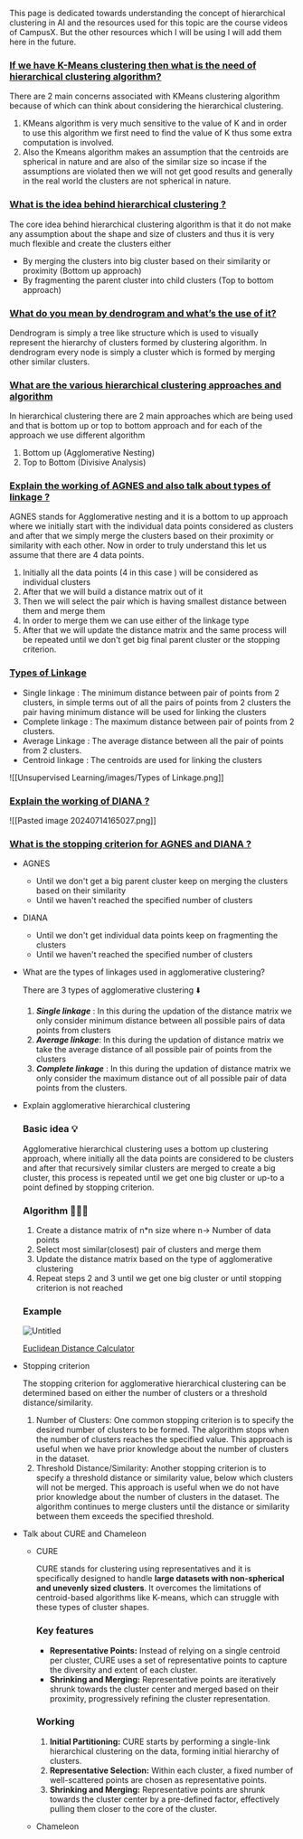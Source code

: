 This page is dedicated towards understanding the concept of hierarchical clustering in AI and the resources used for this topic are the course videos of CampusX. But the other resources which I will be using I will add them here in the future.

### [If we have K-Means clustering then what is the need of hierarchical clustering algorithm?](#)

There are 2 main concerns associated with KMeans clustering algorithm because of which can think about considering the hierarchical clustering.

1. KMeans algorithm is very much sensitive to the value of K and in order to use this algorithm we first need to find the value of K thus some extra computation is involved.
2. Also the Kmeans algorithm makes an assumption that the centroids are spherical in nature and are also of the similar size so incase if the assumptions are violated then we will not get good results and generally in the real world the clusters are not spherical in nature.

### [What is the idea behind hierarchical clustering ?](#) 

The core idea behind hierarchical clustering algorithm is that it do not make any assumption about the shape and size of clusters and thus it is very much flexible and create the clusters either 
- By merging the clusters into big cluster based on their similarity or proximity (Bottom up approach)
- By fragmenting the parent cluster into child clusters (Top to bottom approach)

### [What do you mean by dendrogram and what’s the use of it?](#)

Dendrogram is simply a tree like structure which is used to visually represent the hierarchy of clusters formed by clustering algorithm. In dendrogram every node is simply a cluster which is formed by merging other similar clusters.

### [What are the various hierarchical clustering approaches and algorithm](#)

In hierarchical clustering there are 2 main approaches which are being used and that is bottom up or top to bottom approach and for each of the approach we use different algorithm

1. Bottom up (Agglomerative Nesting)
2. Top to Bottom (Divisive Analysis)

### [Explain the working of AGNES and also talk about types of linkage ?](#)

AGNES stands for Agglomerative nesting and it is a bottom to up approach where we initially start with the individual data points considered as clusters and after that we simply merge the clusters based on their proximity or similarity with each other. Now in order to truly understand this let us assume that there are 4 data points.

1. Initially all the data points (4 in this case ) will be considered as individual clusters
2. After that we will build a distance matrix out of it
3. Then we will select the pair which is having smallest distance between them and merge them
4. In order to merge them we can use either of the linkage type 
5. After that we will update the distance matrix and the same process will be repeated until we don't get big final parent cluster or the stopping criterion.

### [Types of Linkage](#)

- Single linkage : The minimum distance between pair of points from 2 clusters, in simple terms out of all the pairs of points from 2 clusters the pair having minimum distance will be used for linking the clusters
- Complete linkage : The maximum distance between pair of points from 2 clusters.
- Average Linkage : The average distance between all the pair of points from 2 clusters.
- Centroid linkage : The centroids are used for linking the clusters

![[Unsupervised Learning/images/Types of Linkage.png]]


### [Explain the working of DIANA ?](#)

![[Pasted image 20240714165027.png]]



### [What is the stopping criterion for AGNES and DIANA ?](#) 

- AGNES
	- Until we don't get a big parent cluster keep on merging the clusters based on their similarity 
	- Until we haven't reached the specified number of clusters
- DIANA
	- Until we don't get individual data points keep on fragmenting the clusters
	- Until we haven't reached the specified number of clusters



- What are the types of linkages used in agglomerative clustering?
    
    There are 3 types of agglomerative clustering ⬇️
    
    1. _**Single linkage**_ : In this during the updation of the distance matrix we only consider minimum distance between all possible pairs of data points from clusters
    2. _**Average linkage**_: In this during the updation of distance matrix we take the average distance of all possible pair of points from the clusters
    3. _**Complete linkage**_ : In this during the updation of distance matrix we only consider the maximum distance out of all possible pair of data points from the clusters.
- Explain agglomerative hierarchical clustering
    
    ### Basic idea 💡
    
    Agglomerative hierarchical clustering uses a bottom up clustering approach, where initially all the data points are considered to be clusters and after that recursively similar clusters are merged to create a big cluster, this process is repeated until we get one big cluster or up-to a point defined by stopping criterion.
    
    ### Algorithm 👨🏾‍💻
    
    1. Create a distance matrix of n*n size where n→ Number of data points
    2. Select most similar(closest) pair of clusters and merge them
    3. Update the distance matrix based on the type of agglomerative clustering
    4. Repeat steps 2 and 3 until we get one big cluster or until stopping criterion is not reached
    
    ### Example
    
    ![Untitled](https://s3-us-west-2.amazonaws.com/secure.notion-static.com/835648c2-8c9d-4d6e-9e3d-29811c262637/Untitled.jpeg)
    
    [Euclidean Distance Calculator](https://www.omnicalculator.com/math/euclidean-distance)
    
- Stopping criterion
    
    The stopping criterion for agglomerative hierarchical clustering can be determined based on either the number of clusters or a threshold distance/similarity.
    
    1. Number of Clusters: One common stopping criterion is to specify the desired number of clusters to be formed. The algorithm stops when the number of clusters reaches the specified value. This approach is useful when we have prior knowledge about the number of clusters in the dataset.
    2. Threshold Distance/Similarity: Another stopping criterion is to specify a threshold distance or similarity value, below which clusters will not be merged. This approach is useful when we do not have prior knowledge about the number of clusters in the dataset. The algorithm continues to merge clusters until the distance or similarity between them exceeds the specified threshold.
- Talk about CURE and Chameleon
    
    - CURE
        
        CURE stands for clustering using representatives and it is specifically designed to handle **large datasets with non-spherical and unevenly sized clusters**. It overcomes the limitations of centroid-based algorithms like K-means, which can struggle with these types of cluster shapes.
        
        ### Key features
        
        - **Representative Points:** Instead of relying on a single centroid per cluster, CURE uses a set of representative points to capture the diversity and extent of each cluster.
        - **Shrinking and Merging:** Representative points are iteratively shrunk towards the cluster center and merged based on their proximity, progressively refining the cluster representation.
        
        ### Working
        
        1. **Initial Partitioning:** CURE starts by performing a single-link hierarchical clustering on the data, forming initial hierarchy of clusters.
        2. **Representative Selection:** Within each cluster, a fixed number of well-scattered points are chosen as representative points.
        3. **Shrinking and Merging:** Representative points are shrunk towards the cluster center by a pre-defined factor, effectively pulling them closer to the core of the cluster.
    - Chameleon